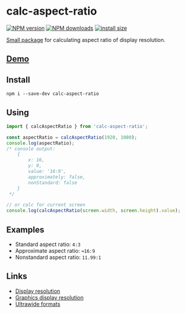 # calc-aspect-ratio
[![NPM version](https://img.shields.io/npm/v/calc-aspect-ratio.svg?style=flat)](https://www.npmjs.com/package/calc-aspect-ratio)
[![NPM downloads](https://img.shields.io/npm/dm/calc-aspect-ratio.svg?style=flat)](https://www.npmjs.com/package/calc-aspect-ratio)
[![install size](https://packagephobia.com/badge?p=calc-aspect-ratio)](https://packagephobia.com/result?p=calc-aspect-ratio)

[Small package](https://bundlephobia.com/result?p=calc-aspect-ratio) for calculating aspect ratio of display resolution.

## [Demo](https://vvideo.github.io/calc-aspect-ratio/example/index.html)

## Install
`npm i --save-dev calc-aspect-ratio`

## Using
```js
import { calcAspectRatio } from 'calc-aspect-ratio';

const aspectRatio = calcAspectRatio(1920, 1080);
console.log(aspectRatio);
/* console output:
    {
        x: 16,
        y: 9,
        value: '16:9',
        approximately: false,
        nonStandard: false
    }
 */

// or calc for current screen
console.log(calcAspectRatio(screen.width, screen.height).value);
```

## Examples
- Standard aspect ratio: `4:3`
- Approximate aspect ratio: `≈16:9`
- Nonstandard aspect ratio: `11.99:1`

## Links
- [Display resolution](https://en.wikipedia.org/wiki/Display_resolution)
- [Graphics display resolution](https://en.wikipedia.org/wiki/Graphics_display_resolution)
- [Ultrawide formats](https://en.wikipedia.org/wiki/Ultrawide_formats)
